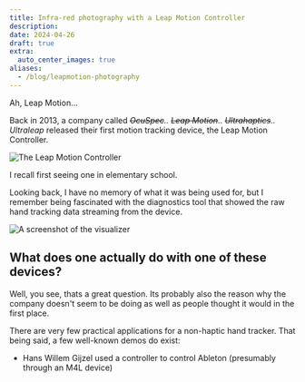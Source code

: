 ```yaml
---
title: Infra-red photography with a Leap Motion Controller
description: 
date: 2024-04-26
draft: true
extra:
  auto_center_images: true
aliases:
  - /blog/leapmotion-photography
---
```


Ah, Leap Motion...

Back in 2013, a company called *~~OcuSpec~~.. ~~Leap Motion~~.. ~~Ultrahaptics~~.. Ultraleap* released their first motion tracking device, the Leap Motion Controller.

![The Leap Motion Controller](/images/posts/leapmotion-photography/controller.jpg)

I recall first seeing one in elementary school. 

Looking back, I have no memory of what it was being used for, but I remember being fascinated with the diagnostics tool that showed the raw hand tracking data streaming from the device.

![A screenshot of the visualizer](/images/posts/leapmotion-photography/leap-visualizer.png)

## What does one actually do with one of these devices?

Well, you see, thats a great question. Its probably also the reason why the company doesn't seem to be doing as well as people thought it would in the first place.

There are very few practical applications for a non-haptic hand tracker. That being said, a few well-known demos do exist:

- Hans Willem Gijzel used a controller to control Ableton (presumably through an M4L device)